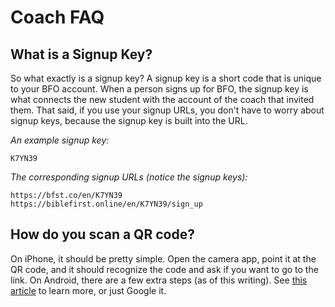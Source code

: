 # Coach FAQ

## What is a Signup Key?

So what exactly is a signup key? A signup key is a short code that is unique to your BFO account. When a person signs up for BFO, the signup key is what connects the new student with the account of the coach that invited them. That said, if you use your signup URLs, you don't have to worry about signup keys, because the signup key is built into the URL.

*An example signup key:*
```
K7YN39
```

*The corresponding signup URLs (notice the signup keys):*
```
https://bfst.co/en/K7YN39
https://biblefirst.online/en/K7YN39/sign_up
```

## How do you scan a QR code?

On iPhone, it should be pretty simple. Open the camera app, point it at the QR code, and it should recognize the code and ask if you want to go to the link. On Android, there are a few extra steps (as of this writing). See [this article](https://www.hellotech.com/guide/for/how-to-scan-qr-code-iphone-android) to learn more, or just Google it.

